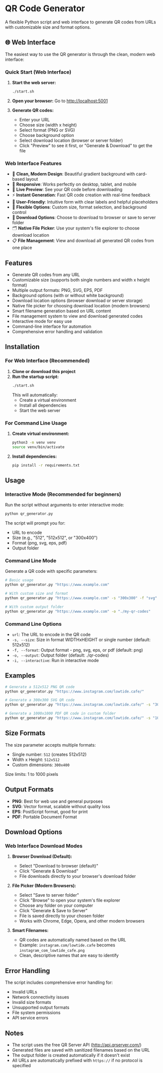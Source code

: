 # QR Code Generator

A flexible Python script and web interface to generate QR codes from URLs with customizable size and format options.

## 🌐 Web Interface

The easiest way to use the QR generator is through the clean, modern web interface:

### Quick Start (Web Interface)

1. **Start the web server:**
   ```bash
   ./start.sh
   ```
   
2. **Open your browser:**
   Go to [http://localhost:5001](http://localhost:5001)

3. **Generate QR codes:**
   - Enter your URL
   - Choose size (width x height)
   - Select format (PNG or SVG)
   - Choose background option
   - Select download location (browser or server folder)
   - Click "Preview" to see it first, or "Generate & Download" to get the file

### Web Interface Features

- 🎨 **Clean, Modern Design**: Beautiful gradient background with card-based layout
- 📱 **Responsive**: Works perfectly on desktop, tablet, and mobile
- 👀 **Live Preview**: See your QR code before downloading
- ⚡ **Instant Generation**: Fast QR code creation with real-time feedback
- 🎯 **User-Friendly**: Intuitive form with clear labels and helpful placeholders
- 🔧 **Flexible Options**: Custom size, format selection, and background control
- 📁 **Download Options**: Choose to download to browser or save to server folder
- 🗂️ **Native File Picker**: Use your system's file explorer to choose download location
- 📋 **File Management**: View and download all generated QR codes from one place

## Features

- Generate QR codes from any URL
- Customizable size (supports both single numbers and width x height format)
- Multiple output formats: PNG, SVG, EPS, PDF
- Background options (with or without white background)
- Download location options (browser download or server storage)
- Native file picker for choosing download location (modern browsers)
- Smart filename generation based on URL content
- File management system to view and download generated codes
- Interactive mode for easy use
- Command-line interface for automation
- Comprehensive error handling and validation

## Installation

### For Web Interface (Recommended)

1. **Clone or download this project**
2. **Run the startup script:**
   ```bash
   ./start.sh
   ```
   This will automatically:
   - Create a virtual environment
   - Install all dependencies
   - Start the web server

### For Command Line Usage

1. **Create virtual environment:**
   ```bash
   python3 -m venv venv
   source venv/bin/activate
   ```

2. **Install dependencies:**
   ```bash
   pip install -r requirements.txt
   ```

## Usage

### Interactive Mode (Recommended for beginners)

Run the script without arguments to enter interactive mode:

```bash
python qr_generator.py
```

The script will prompt you for:
- URL to encode
- Size (e.g., "512", "512x512", or "300x400")
- Format (png, svg, eps, pdf)
- Output folder

### Command Line Mode

Generate a QR code with specific parameters:

```bash
# Basic usage
python qr_generator.py "https://www.example.com"

# With custom size and format
python qr_generator.py "https://www.example.com" -s "300x300" -f "svg"

# With custom output folder
python qr_generator.py "https://www.example.com" -o "./my-qr-codes"
```

### Command Line Options

- `url`: The URL to encode in the QR code
- `-s, --size`: Size in format WIDTHxHEIGHT or single number (default: 512x512)
- `-f, --format`: Output format - png, svg, eps, or pdf (default: png)
- `-o, --output`: Output folder (default: ./qr-codes)
- `-i, --interactive`: Run in interactive mode

## Examples

```bash
# Generate a 512x512 PNG QR code
python qr_generator.py "https://www.instagram.com/lowtide.cafe/"

# Generate a 300x300 SVG QR code
python qr_generator.py "https://www.instagram.com/lowtide.cafe/" -s "300x300" -f "svg"

# Generate a 1000x1000 PDF QR code in custom folder
python qr_generator.py "https://www.instagram.com/lowtide.cafe/" -s "1000" -f "pdf" -o "./instagram-qr"
```

## Size Formats

The size parameter accepts multiple formats:
- Single number: `512` (creates 512x512)
- Width x Height: `512x512`
- Custom dimensions: `300x400`

Size limits: 1 to 1000 pixels

## Output Formats

- **PNG**: Best for web use and general purposes
- **SVG**: Vector format, scalable without quality loss
- **EPS**: PostScript format, good for print
- **PDF**: Portable Document Format

## Download Options

### Web Interface Download Modes

1. **Browser Download (Default):**
   - Select "Download to browser (default)"
   - Click "Generate & Download"
   - File downloads directly to your browser's download folder

2. **File Picker (Modern Browsers):**
   - Select "Save to server folder"
   - Click "Browse" to open your system's file explorer
   - Choose any folder on your computer
   - Click "Generate & Save to Server"
   - File is saved directly to your chosen folder
   - Works with Chrome, Edge, Opera, and other modern browsers

3. **Smart Filenames:**
   - QR codes are automatically named based on the URL
   - Example: `instagram.com/lowtide.cafe` becomes `instagram_com_lowtide_cafe.png`
   - Clean, descriptive names that are easy to identify

## Error Handling

The script includes comprehensive error handling for:
- Invalid URLs
- Network connectivity issues
- Invalid size formats
- Unsupported output formats
- File system permissions
- API service errors

## Notes

- The script uses the free QR Server API (http://api.qrserver.com/)
- Generated files are saved with sanitized filenames based on the URL
- The output folder is created automatically if it doesn't exist
- All URLs are automatically prefixed with `https://` if no protocol is specified
